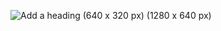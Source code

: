 ![Add a heading (640 x 320 px) (1280 x 640 px)](https://github.com/user-attachments/assets/3663bc61-ea57-4261-a63f-67b13761b84e)

